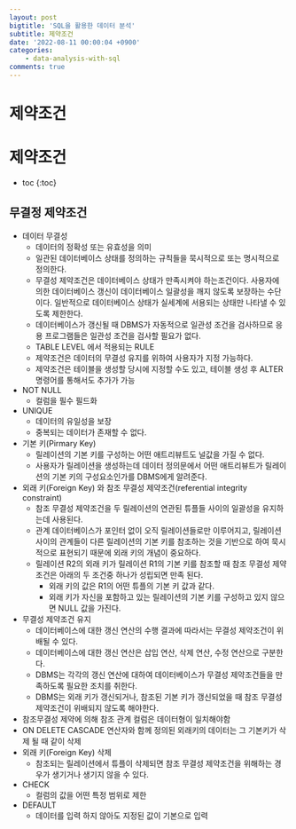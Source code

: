 ```yaml
---
layout: post
bigtitle: 'SQL을 활용한 데이터 분석'
subtitle: 제약조건
date: '2022-08-11 00:00:04 +0900'
categories:
    - data-analysis-with-sql
comments: true
---
```


                                                  
# 제약조건

# 제약조건
* toc
{:toc}

## 무결정 제약조건
+ 데이터 무결성
  + 데이터의 정확성 또는 유효성을 의미
  + 일관된 데이터베이스 상태를 정의하는 규칙들을 묵시적으로 또는 명시적으로 정의한다.
  + 무결성 제약조건은 데이터베이스 상태가 만족시켜야 하는조건이다. 사용자에 의한 데이터베이스 갱신이 데이터베이스 일괄성을 깨지 않도록 보장하는 수단이다. 일반적으로 데이터베이스 상태가 실세계에 서용되는 상태만 나타낼 수 있도록 제한한다.
  + 데이터베이스가 갱신될 때 DBMS가 자동적으로 일관성 조건을 검사하므로 응용 프로그램들은 일관성 조건을 검사할 필요가 없다.
  + TABLE LEVEL 에서 적용되는 RULE
  + 제약조건은 데이터의 무결성 유지를 위하여 사용자가 지정 가능하다.
  + 제약조건은 테이블을 생성할 당시에 지정할 수도 있고, 테이블 생성 후 ALTER 명령어를 통해서도 추가가 가능
+ NOT NULL 
  + 컬럼을 필수 필드화
+ UNIQUE
  + 데이터의 유일성을 보장
  + 중복되는 데이터가 존재할 수 없다.
+ 기본 키(Pirmary Key)
  + 릴레이션의 기본 키를 구성하는 어떤 애트리뷰트도 널값을 가질 수 없다.
  + 사용자가 릴레이션을 생성하는데 데이터 정의문에서 어떤 애트리뷰트가 릴레이션의 기본 키의 구성요소인가를 DBMS에게 알려준다.
+ 외래 키(Foreign Key) 와 참조 무결성 제약조건(referential integrity constraint)
  + 참조 무결성 제약조건을 두 릴레이션의 연관된 튜플들 사이의 일괄성을 유지하는데 사용된다.
  + 관계 데이터베이스가 포인터 없이 오직 릴레이션들로만 이루어지고, 릴레이션 사이의 관계들이 다른 릴레이션의 기본 키를 참조하는 것을 기반으로 하여 묵시적으로 표현되기 때문에 외래 키의 개념이 중요하다.
  + 릴레이션 R2의 외래 키가 릴레이션 R1의 기본 키를 참조할 때 참조 무결성 제약조건은 아래의 두 조건중 하나가 성립되면 만족 된다.
    + 외래 키의 값은 R1의 어떤 튜플의 기본 키 값과 같다.
    + 외래 키가 자신을 포함하고 있는 릴레이션의 기본 키를 구성하고 있지 않으면 NULL 값을 가진다.
+ 무결성 제약조건 유지
  + 데이터베이스에 대한 갱신 연산의 수행 결과에 따라서는 무결성 제약조건이 위배될 수 있다.
  + 데이터베이스에 대한 갱신 연산은 삽입 연산, 삭제 연산, 수정 연산으로 구분한다.
  + DBMS는 각각의 갱신 연산에 대하여 데이터베이스가 무결성 제약조건들을 만족하도록 필요한 조치를 취한다.
  + DBMS는 외래 키가 갱신되거나, 참조된 기본 키가 갱신되었을 때 참조 무결성 제약조건이 위배되지 않도록 해야한다.
+ 참조무결성 제약에 의해 참조 관계 컬럼은 데이터형이 일치해야함
+ ON DELETE CASCADE 연산자와 함께 정의된 외래키의 데이터는 그 기본키가 삭제 될 때 같이 삭제
+ 외래 키(Foreign Key) 삭제
  + 참조되는 릴레이션에서 튜플이 삭제되면 참조 무결성 제약조건을 위해하는 경우가 생기거나 생기지 않을 수 있다.
+ CHECK
  + 컬럼의 값을 어떤 특정 범위로 제한
+ DEFAULT
  + 데이터를 입력 하지 않아도 지정된 값이 기본으로 입력
